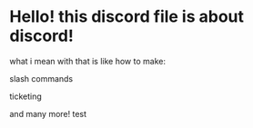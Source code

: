 # Hello! this discord file is about discord! 

what i mean with that is like how to make:

slash commands

ticketing 

and many more! test
